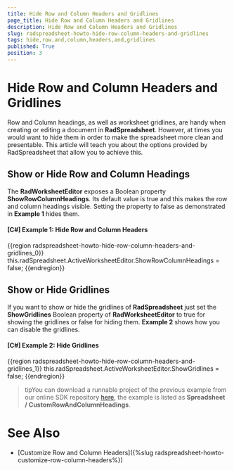 ```yaml
---
title: Hide Row and Column Headers and Gridlines
page_title: Hide Row and Column Headers and Gridlines
description: Hide Row and Column Headers and Gridlines
slug: radspreadsheet-howto-hide-row-column-headers-and-gridlines
tags: hide,row,and,column,headers,and,gridlines
published: True
position: 3
---
```


# Hide Row and Column Headers and Gridlines



Row and Column headings, as well as worksheet gridlines, are handy when creating or editing a document in __RadSpreadsheet__. However, at times you would want to hide them in order to make the spreadsheet more clean and presentable. This article will teach you about the options provided by RadSpreadsheet that allow you to achieve this.
      

## Show or Hide Row and Column Headings

The __RadWorksheetEditor__ exposes a Boolean property __ShowRowColumnHeadings__. Its default value is true and this makes the row and column headings visible. Setting the property to false as demonstrated in __Example 1__ hides them.
        

#### __[C#] Example 1: Hide Row and Column Headers__

{{region radspreadsheet-howto-hide-row-column-headers-and-gridlines_0}}
	            this.radSpreadsheet.ActiveWorksheetEditor.ShowRowColumnHeadings = false;
{{endregion}}


## Show or Hide Gridlines

If you want to show or hide the gridlines of __RadSpreadsheet__ just set the __ShowGridlines__ Boolean property of __RadWorksheetEditor__ to true for showing the gridlines or false for hiding them. __Example 2__ shows how you can disable the gridlines.
        

#### __[C#] Example 2: Hide Gridlines__

{{region radspreadsheet-howto-hide-row-column-headers-and-gridlines_1}}
	            this.radSpreadsheet.ActiveWorksheetEditor.ShowGridlines = false;
{{endregion}}



>tipYou can download a runnable project of the previous example from our online SDK repository [here](https://github.com/telerik/xaml-sdk), the example is listed as __Spreadsheet / CustomRowAndColumnHeadings__.
          

# See Also

 * [Customize Row and Column Headers]({%slug radspreadsheet-howto-customize-row-column-headers%})
